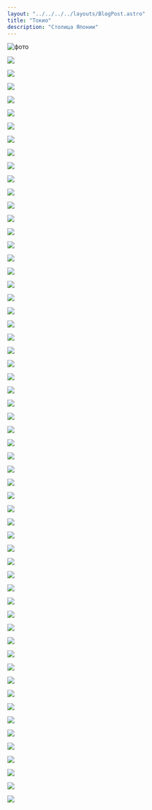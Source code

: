 ```yaml
---
layout: "../../../../layouts/BlogPost.astro"
title: "Токио"
description: "Столица Японии"
---
```


![фото](PXL_20240423_064259909.jpg "текст под")

![](PXL_20240424_124647093.jpg)

![](PXL_20240424_125136833.MP.jpg)

![](PXL_20240424_125141797.jpg)

![](PXL_20240425_022306450.jpg)

![](PXL_20240425_022836773.jpg)

![](PXL_20240425_043120950.jpg)

![](PXL_20240425_043721242.jpg)

![](PXL_20240425_055304766.jpg)

![](PXL_20240425_071726249.jpg)

![](PXL_20240425_072635355.jpg)

![](PXL_20240425_073345569.jpg)

![](PXL_20240425_074620135.jpg)

![](PXL_20240425_075733997.jpg)

![](PXL_20240427_041055054.jpg)

![](PXL_20240427_041151779.jpg)

![](PXL_20240427_042055210.MP.jpg)

![](PXL_20240427_043640112.jpg)

![](PXL_20240427_044006628.jpg)

![](PXL_20240427_051238245.jpg)

![](PXL_20240427_052354292.jpg)

![](PXL_20240427_052928816.jpg)

![](PXL_20240427_054244762.jpg)

![](PXL_20240427_070206517.jpg)

![](PXL_20240427_071946442.jpg)

![](PXL_20240428_045446458.jpg)

![](PXL_20240428_045450714.jpg)

![](PXL_20240428_060411875.jpg)

![](PXL_20240428_062041753.jpg)

![](PXL_20240428_062155463.jpg)

![](PXL_20240428_065032829.jpg)

![](PXL_20240428_090004329.jpg)

![](PXL_20240429_023137616.MP.jpg)

![](PXL_20240429_032447099.jpg)

![](PXL_20240429_042306779.jpg)

![](PXL_20240429_043809215.jpg)

![](PXL_20240429_044343518.jpg)

![](PXL_20240429_044540274.jpg)

![](PXL_20240429_063252029.jpg)

![](PXL_20240429_072542847.jpg)

![](PXL_20240430_025634266.jpg)

![](PXL_20240430_030606465.jpg)

![](PXL_20240430_030809945.jpg)

![](PXL_20240430_031130824.MP.jpg)

![](PXL_20240430_034818870.jpg)

![](PXL_20240430_041746038.jpg)

![](PXL_20240430_052431895.jpg)

![](PXL_20240430_071805803.MP.jpg)

![](PXL_20240501_233224706.jpg)

![](PXL_20240501_234039560.jpg)

![](PXL_20240501_234659032.jpg)

![](PXL_20240501_234934268.jpg)

![](PXL_20240502_000014992.jpg)

![](PXL_20240503_082854769.MP.jpg)

![](PXL_20240503_094514118.jpg)

![](PXL_20240505_030410515.jpg)

![](PXL_20240505_050953181.jpg)

![](PXL_20240506_033524681.jpg)